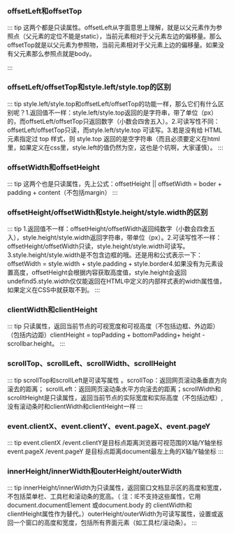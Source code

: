 ### offsetLeft和offsetTop
::: tip
这两个都是只读属性。offsetLeft从字面意思上理解，就是以父元素作为参照点（父元素的定位不能是static），当前元素相对于父元素左边的偏移量。那么offsetTop就是以父元素为参照物，当前元素相对于父元素上边的偏移量。如果没有父元素那么参照点就是body。

:::


### offsetLeft/offsetTop和style.left/style.top的区别

::: tip 
style.left/style.top和offsetLeft/offsetTop的功能一样，那么它们有什么区别呢？1.返回值不一样：style.left/style.top返回的是字符串，带了单位（px）的，而offsetLeft/offsetTop只返回数字（小数会四舍五入）。2.可读写性不同：offsetLeft/offsetTop只读，而style.left/style.top 可读写。3.若是没有给 HTML 元素指定过 top 样式，则 style.top 返回的是空字符串（而且必须要定义在html里，如果定义在css里，style.left的值仍然为空，这也是个坑啊，大家谨慎）。
:::


### offsetWidth和offsetHeight
::: tip 
这两个也是只读属性，先上公式：offsetHeight || offsetWidth = boder + padding + content（不包括margin）
:::

### offsetHeight/offsetWidth和style.height/style.width的区别
::: tip 
1.返回值不一样：offsetHeight/offsetWidth返回纯数字（小数会四舍五入），style.height/style.width返回字符串，带单位（px）。2.可读写性不一样：offsetHeight/offsetWidth只读，style.height/style.width可读写。3.style.height/style.width是不包含边框的哦。还是用和公式表示一下：offsetWidth = style.width + style.padding + style.border4.如果没有为元素设置高度，offsetHeight会根据内容获取高度值，style.height会返回undefind5.style.width仅仅能返回在HTML中定义的内部样式表的width属性值，如果定义在CSS中就获取不到。
:::

### clientWidth和clientHeight
::: tip 
只读属性，返回当前节点的可视宽度和可视高度（不包括边框、外边距）（包括内边距）clientHeight = topPadding + bottomPadding+ height - scrollbar.height。
:::

### scrollTop、scrollLeft、scrollWidth、scrollHeight
::: tip
scrollTop和scrollLeft是可读写属性 。scrollTop：返回网页滚动条垂直方向滚去的距离； scrollLeft：返回网页滚动条水平方向滚去的距离；scrollWidth和scrolltHeight是只读属性，返回当前节点的实际宽度和实际高度（不包括边框）,没有滚动条时和clientWidth和clientHeight一样
:::

###  event.clientX、event.clientY、event.pageX、event.pageY
::: tip
event.clientX /event.clientY是目标点距离浏览器可视范围的X轴/Y轴坐标
event.pageX /event.pageY 是目标点距离document最左上角的X轴/Y轴坐标
:::

### innerHeight/innerWidth和outerHeight/outerWidth
::: tip 
innerHeight/innerWidth为只读属性，返回窗口文档显示区的高度和宽度，不包括菜单栏、工具栏和滚动条的宽高。（ 注：IE不支持这些属性，它用document.documentElement 或document.body 的 clientWidth和 clientHeight属性作为替代。）outerHeight/outerWidth为可读写属性，设置或返回一个窗口的高度和宽度，包括所有界面元素（如工具栏/滚动条）。
:::
